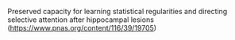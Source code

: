Preserved capacity for learning statistical regularities and directing selective attention after hippocampal lesions (https://www.pnas.org/content/116/39/19705)
